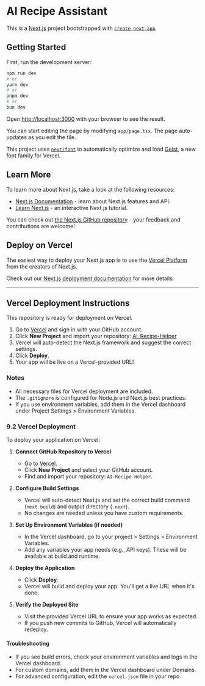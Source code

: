 # AI Recipe Assistant

This is a [Next.js](https://nextjs.org) project bootstrapped with [`create-next-app`](https://nextjs.org/docs/app/api-reference/cli/create-next-app).

## Getting Started

First, run the development server:

```bash
npm run dev
# or
yarn dev
# or
pnpm dev
# or
bun dev
```

Open [http://localhost:3000](http://localhost:3000) with your browser to see the result.

You can start editing the page by modifying `app/page.tsx`. The page auto-updates as you edit the file.

This project uses [`next/font`](https://nextjs.org/docs/app/building-your-application/optimizing/fonts) to automatically optimize and load [Geist](https://vercel.com/font), a new font family for Vercel.

## Learn More

To learn more about Next.js, take a look at the following resources:

- [Next.js Documentation](https://nextjs.org/docs) - learn about Next.js features and API.
- [Learn Next.js](https://nextjs.org/learn) - an interactive Next.js tutorial.

You can check out [the Next.js GitHub repository](https://github.com/vercel/next.js) - your feedback and contributions are welcome!

## Deploy on Vercel

The easiest way to deploy your Next.js app is to use the [Vercel Platform](https://vercel.com/new?utm_medium=default-template&filter=next.js&utm_source=create-next-app&utm_campaign=create-next-app-readme) from the creators of Next.js.

Check out our [Next.js deployment documentation](https://nextjs.org/docs/app/building-your-application/deploying) for more details.

---

## Vercel Deployment Instructions

This repository is ready for deployment on Vercel.

1. Go to [Vercel](https://vercel.com/) and sign in with your GitHub account.
2. Click **New Project** and import your repository: [AI-Recipe-Helper](https://github.com/FawwazRaza/AI-Recipe-Helper)
3. Vercel will auto-detect the Next.js framework and suggest the correct settings.
4. Click **Deploy**.
5. Your app will be live on a Vercel-provided URL!

### Notes
- All necessary files for Vercel deployment are included.
- The `.gitignore` is configured for Node.js and Next.js best practices.
- If you use environment variables, add them in the Vercel dashboard under Project Settings > Environment Variables.

### 9.2 Vercel Deployment

To deploy your application on Vercel:

1. **Connect GitHub Repository to Vercel**
   - Go to [Vercel](https://vercel.com/).
   - Click **New Project** and select your GitHub account.
   - Find and import your repository: `AI-Recipe-Helper`.

2. **Configure Build Settings**
   - Vercel will auto-detect Next.js and set the correct build command (`next build`) and output directory (`.next`).
   - No changes are needed unless you have custom requirements.

3. **Set Up Environment Variables (if needed)**
   - In the Vercel dashboard, go to your project > Settings > Environment Variables.
   - Add any variables your app needs (e.g., API keys). These will be available at build and runtime.

4. **Deploy the Application**
   - Click **Deploy**.
   - Vercel will build and deploy your app. You'll get a live URL when it's done.

5. **Verify the Deployed Site**
   - Visit the provided Vercel URL to ensure your app works as expected.
   - If you push new commits to GitHub, Vercel will automatically redeploy.

#### Troubleshooting
- If you see build errors, check your environment variables and logs in the Vercel dashboard.
- For custom domains, add them in the Vercel dashboard under Domains.
- For advanced configuration, edit the `vercel.json` file in your repo.
